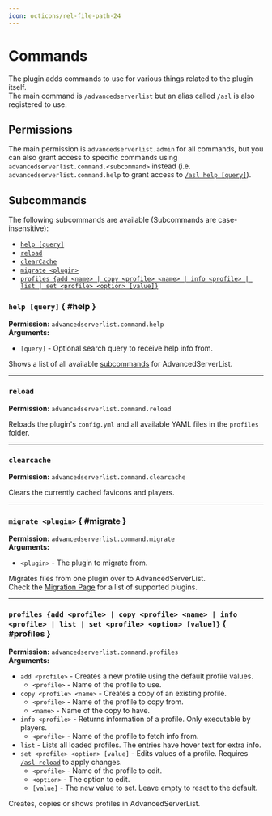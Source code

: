 ```yaml
---
icon: octicons/rel-file-path-24
---
```


# Commands

The plugin adds commands to use for various things related to the plugin itself.  
The main command is `/advancedserverlist` but an alias called `/asl` is also registered to use.

## Permissions

The main permission is `advancedserverlist.admin` for all commands, but you can also grant access to specific commands using `advancedserverlist.command.<subcommand>` instead (i.e. `advancedserverlist.command.help` to grant access to [`/asl help [query]`](#help)).

## Subcommands

The following subcommands are available (Subcommands are case-insensitive):

- [`help [query]`](#help)
- [`reload`](#reload)
- [`clearCache`](#clearcache)
- [`migrate <plugin>`](#migrate)
- [`profiles {add <name> | copy <profile> <name> | info <profile> | list | set <profile> <option> [value]}`](#profiles)

### `help [query]` { #help }

**Permission:** `advancedserverlist.command.help`  
**Arguments:**

- `[query]` - Optional search query to receive help info from.

Shows a list of all available [subcommands](#subcommands) for AdvancedServerList.

----

### `reload`

**Permission:** `advancedserverlist.command.reload`

Reloads the plugin's `config.yml` and all available YAML files in the `profiles` folder.

----

### `clearcache`

**Permission:** `advancedserverlist.command.clearcache`

Clears the currently cached favicons and players.

----

### `migrate <plugin>` { #migrate }

**Permission:** `advancedserverlist.command.migrate`  
**Arguments:**

- `<plugin>` - The plugin to migrate from.

Migrates files from one plugin over to AdvancedServerList.  
Check the [Migration Page](../migration/index.md) for a list of supported plugins.

----

### `profiles {add <profile> | copy <profile> <name> | info <profile> | list | set <profile> <option> [value]}` { #profiles }

**Permission:** `advancedserverlist.command.profiles`  
**Arguments:**

- `add <profile>` - Creates a new profile using the default profile values.
    - `<profile>` - Name of the profile to use.
- `copy <profile> <name>` - Creates a copy of an existing profile.
    - `<profile>` - Name of the profile to copy from.
    - `<name>` - Name of the copy to have.
- `info <profile>` - Returns information of a profile. Only executable by players.
    - `<profile>` - Name of the profile to fetch info from.
- `list` - Lists all loaded profiles. The entries have hover text for extra info.
- `set <profile> <option> [value]` - Edits values of a profile. Requires [`/asl reload`](#reload) to apply changes.
    - `<profile>` - Name of the profile to edit.
    - `<option>` - The option to edit.
    - `[value]` - The new value to set. Leave empty to reset to the default.

Creates, copies or shows profiles in AdvancedServerList.